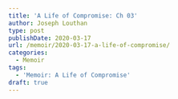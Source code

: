 ```yaml
---
title: 'A Life of Compromise: Ch 03'
author: Joseph Louthan
type: post
publishDate: 2020-03-17
url: /memoir/2020-03-17-a-life-of-compromise/
categories:
  - Memoir
tags:
  - 'Memoir: A Life of Compromise'
draft: true
---
```

